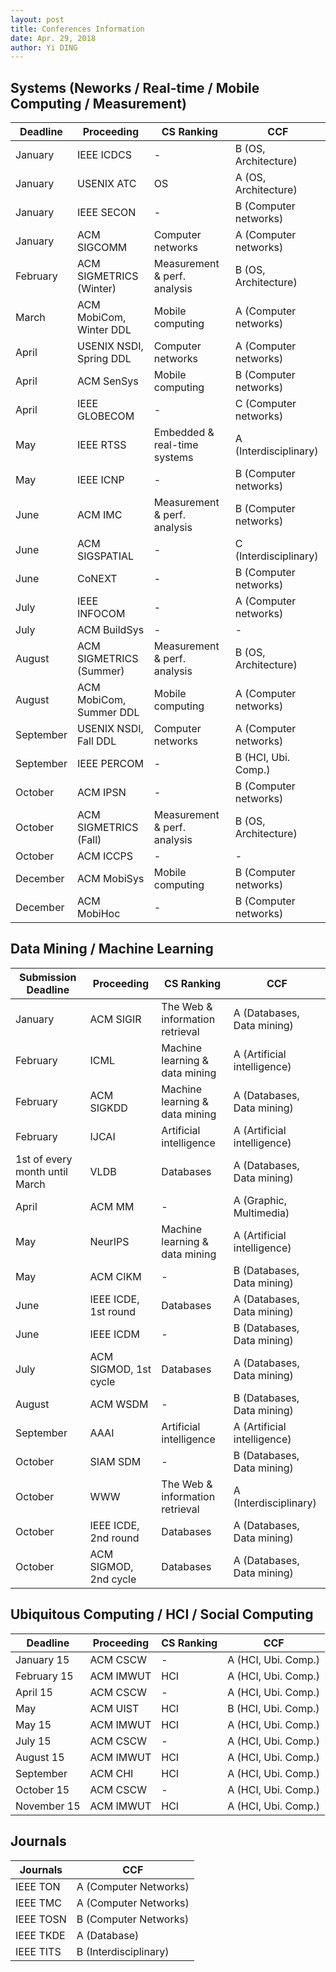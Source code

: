 ```yaml
---
layout: post
title: Conferences Information
date: Apr. 29, 2018
author: Yi DING
---
```




## Systems (Neworks / Real-time / Mobile Computing / Measurement)

| Deadline  | Proceeding              | CS Ranking                   | CCF                   |
| --------- | ----------------------- | ---------------------------- | --------------------- |
| January   | IEEE ICDCS              | -                            | B (OS, Architecture)  |
| January   | USENIX ATC              | OS                           | A (OS, Architecture)  |
| January   | IEEE SECON              | -                            | B (Computer networks) |
| January   | ACM SIGCOMM             | Computer networks            | A (Computer networks) |
| February  | ACM SIGMETRICS (Winter) | Measurement & perf. analysis | B (OS, Architecture)  |
| March     | ACM MobiCom, Winter DDL | Mobile computing             | A (Computer networks) |
| April     | USENIX NSDI, Spring DDL | Computer networks            | A (Computer networks) |
| April     | ACM SenSys              | Mobile computing             | B (Computer networks) |
| April     | IEEE GLOBECOM           | -                            | C (Computer networks) |
| May       | IEEE RTSS               | Embedded & real-time systems | A (Interdisciplinary) |
| May       | IEEE ICNP               | -                            | B (Computer networks) |
| June      | ACM IMC                 | Measurement & perf. analysis | B (Computer networks) |
| June      | ACM SIGSPATIAL          | -                            | C (Interdisciplinary) |
| June      | CoNEXT                  | -                            | B (Computer networks) |
| July      | IEEE INFOCOM            | -                            | A (Computer networks) |
| July      | ACM BuildSys            | -                            | -                     |
| August    | ACM SIGMETRICS (Summer) | Measurement & perf. analysis | B (OS, Architecture)  |
| August    | ACM MobiCom, Summer DDL | Mobile computing             | A (Computer networks) |
| September | USENIX NSDI, Fall DDL   | Computer networks            | A (Computer networks) |
| September | IEEE PERCOM             | -                            | B (HCI, Ubi. Comp.)   |
| October   | ACM IPSN                | -                            | B (Computer networks) |
| October   | ACM SIGMETRICS (Fall)   | Measurement & perf. analysis | B (OS, Architecture)  |
| October   | ACM ICCPS               | -                            | -                     |
| December  | ACM MobiSys             | Mobile computing             | B (Computer networks) |
| December  | ACM MobiHoc             | -                            | B (Computer networks) |

## Data Mining / Machine Learning

| Submission Deadline            | Proceeding            | CS Ranking                      | CCF                         |
| ------------------------------ | --------------------- | ------------------------------- | --------------------------- |
| January                        | ACM SIGIR             | The Web & information retrieval | A (Databases, Data mining)  |
| February                       | ICML                  | Machine learning & data mining  | A (Artificial intelligence) |
| February                       | ACM SIGKDD            | Machine learning & data mining  | A (Databases, Data mining)  |
| February                       | IJCAI                 | Artificial intelligence         | A (Artificial intelligence) |
| 1st of every month until March | VLDB                  | Databases                       | A (Databases, Data mining)  |
| April                          | ACM MM                | -                               | A (Graphic, Multimedia)     |
| May                            | NeurIPS              | Machine learning & data mining | A (Artificial intelligence)  |
| May                            | ACM CIKM              | -                               | B (Databases, Data mining)  |
| June                           | IEEE ICDE, 1st round  | Databases                       | A (Databases, Data mining)  |
| June                           | IEEE ICDM             | -                               | B (Databases, Data mining)  |
| July                           | ACM SIGMOD, 1st cycle | Databases                       | A (Databases, Data mining)  |
| August                         | ACM WSDM              | -                               | B (Databases, Data mining)  |
| September                      | AAAI                  | Artificial intelligence         | A (Artificial intelligence) |
| October | SIAM SDM | - | B (Databases, Data mining) |
| October                        | WWW                   | The Web & information retrieval | A (Interdisciplinary)       |
| October                        | IEEE ICDE, 2nd round  | Databases                       | A (Databases, Data mining)  |
| October                        | ACM SIGMOD, 2nd cycle | Databases                       | A (Databases, Data mining)  |

## Ubiquitous Computing / HCI / Social Computing
| Deadline    | Proceeding | CS Ranking | CCF                 |
| ----------- | ---------- | ---------- | ------------------- |
| January 15  | ACM CSCW   | -          | A (HCI, Ubi. Comp.) |
| February 15 | ACM IMWUT  | HCI        | A (HCI, Ubi. Comp.) |
| April 15    | ACM CSCW   | -          | A (HCI, Ubi. Comp.) |
| May         | ACM UIST   | HCI        | B (HCI, Ubi. Comp.) |
| May 15      | ACM IMWUT  | HCI        | A (HCI, Ubi. Comp.) |
| July 15     | ACM CSCW   | -          | A (HCI, Ubi. Comp.) |
| August 15   | ACM IMWUT  | HCI        | A (HCI, Ubi. Comp.) |
| September   | ACM CHI    | HCI        | A (HCI, Ubi. Comp.) |
| October 15  | ACM CSCW   | -          | A (HCI, Ubi. Comp.) |
| November 15 | ACM IMWUT  | HCI        | A (HCI, Ubi. Comp.) |


## Journals
| Journals  | CCF                   |
| --------- | --------------------- |
| IEEE TON  | A (Computer Networks) |
| IEEE TMC  | A (Computer Networks) |
| IEEE TOSN | B (Computer Networks) |
| IEEE TKDE | A (Database)          |
| IEEE TITS | B (Interdisciplinary) |

